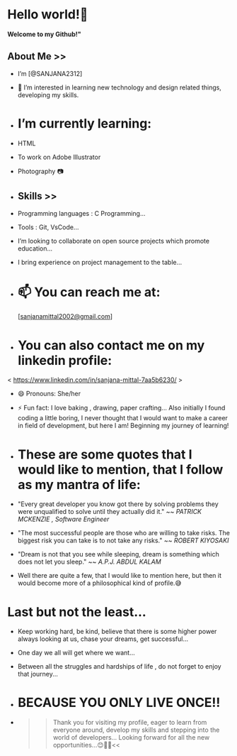  # Hello world!👋
  
**Welcome to my Github!"**
  
## About Me >>
- I’m [@SANJANA2312]
- 👀 I’m interested in learning new technology and design related things, developing my skills.
  
- # I’m currently learning:
- HTML
- To work on Adobe Illustrator
- Photography 📷

- ## Skills  >>
- Programming languages : C Programming...
- Tools : Git, VsCode...
- I’m looking to collaborate on open source projects which promote education...
- I bring experience on project management to the table...
 
- # 📫 You can reach me at:
  [sanjanamittal2002@gmail.com]
  
- # You can also contact me on my linkedin profile:
 < https://www.linkedin.com/in/sanjana-mittal-7aa5b6230/ >
- 😄 Pronouns: She/her
- ⚡ Fun fact: I love baking , drawing, paper crafting... Also initially I found coding a little boring, I never thought that I would want to make a career in field of development, but here I am! Beginning my journey of learning!

- # These are some quotes that I would like to mention, that I follow as my mantra of life:
  
- "Every great developer you know got there by solving problems they were unqualified to solve until they actually did it."
  ~~ *PATRICK MCKENZIE , Software Engineer*

- "The most successful people are those who are willing to take risks. The biggest risk you can take is to not take any risks."
  ~~ *ROBERT KIYOSAKI*

- "Dream is not that you see while sleeping, dream is something which does not let you sleep."
  ~~ *A.P.J. ABDUL KALAM*

- Well there are quite a few, that I would like to mention here, but then it would become more of a philosophical kind of profile.😅

 # Last but not the least...
- Keep working hard, be kind, believe that there is some higher power always looking at us, chase your dreams, get successful...
- One day we all will get where we want...
- Between all the struggles and hardships of life , do not forget to enjoy that journey...
- # BECAUSE YOU ONLY LIVE ONCE!!

- >>Thank you for visiting my profile, eager to learn from everyone around, develop my skills and stepping into the world of developers... Looking forward for all the new opportunities...😊👩‍💻<<

<!---
SANJANA2312/SANJANA2312 is a ✨ special ✨ repository because its `README.md` (this file) appears on your GitHub profile.
You can click the Preview link to take a look at your changes.
--->

